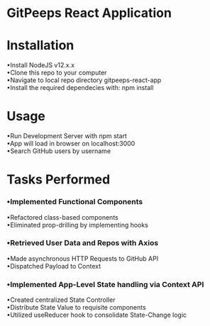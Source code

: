 # GitPeeps React Application

# Installation   
•Install NodeJS v12.x.x   
•Clone this repo to your computer    
•Navigate to local repo directory gitpeeps-react-app  
•Install the required dependecies with: npm install

# Usage   
•Run Development Server with npm start  
•App will load in browser on localhost:3000  
•Search GitHub users by username

# Tasks Performed  
### •Implemented Functional Components   
•Refactored class-based components  
•Eliminated prop-drilling by implementing hooks 
### •Retrieved User Data and Repos with Axios 
•Made asynchronous HTTP Requests to GitHub API  
•Dispatched Payload to Context
### •Implemented App-Level State handling via Context API  
•Created centralized State Controller  
•Distribute State Value to requisite components  
•Utilized useReducer hook to consolidate State-Change logic
